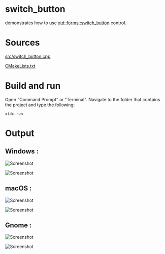 # switch_button

demonstrates how to use [xtd::forms::switch_button](../../../src/xtd_forms/include/xtd/forms/switch_button.hpp) control.

# Sources

[src/switch_button.cpp](src/switch_button.cpp)

[CMakeLists.txt](CMakeLists.txt)

# Build and run

Open "Command Prompt" or "Terminal". Navigate to the folder that contains the project and type the following:

```shell
xtdc run
```

# Output

## Windows :

![Screenshot](../../../docs/pictures/examples/switch_button_w.png)

![Screenshot](../../../docs/pictures/examples/switch_button_wd.png)

## macOS :

![Screenshot](../../../docs/pictures/examples/switch_button_m.png)

![Screenshot](../../../docs/pictures/examples/switch_button_md.png)

## Gnome :

![Screenshot](../../../docs/pictures/examples/switch_button_g.png)

![Screenshot](../../../docs/pictures/examples/switch_button_gd.png)
